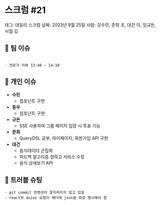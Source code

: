 # 스크럼 #21

태그: 데일리 스크럼
날짜: 2023년 9월 25일
사람: 강수민, 준희 조, 대건 이, 임규돈, 시월 김

## 👥 팀 이슈

```

- 전문가 리뷰 13:40 ~ 14:10

```

## 👤 개인 이슈

- **수민**
    - 컴포넌트 구현
- **동우**
    - 컴포넌트 구현
- **규돈**
    - SSE 사용하여 그룹 페이지 입장 시 투표 기능
- **준희**
    - QueryDSL 공부, 마이페이지, 회원가입 API 구현
- **대건**
    - 음식데이터 군집화
    - 피드백 알고리즘 정하고 서비스 수정
    - 음식 상세보기 API
    

## 🚨 트러블 슈팅

```
- git commit 컨벤션이 잘지켜지지 않고 있음
- react의 axios 요청이 헤더에 json을 따로 명시해야 함
```